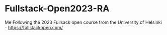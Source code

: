 # Fullstack-Open2023-RA
Me Following the 2023 Fullsack open course from the University of Helsinki -  https://fullstackopen.com/

